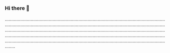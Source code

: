 ### Hi there 👋

....................................................................................................................................................................................................................................................................................................................................................................................................................................................................................................................................................................................................................................................